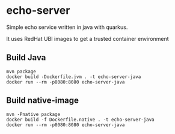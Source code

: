 # echo-server

Simple echo service written in java with quarkus.

It uses RedHat UBI images to get a trusted container environment

## Build Java
```shell
mvn package
docker build -Dockerfile.jvm . -t echo-server-java
docker run --rm -p8080:8080 echo-server-java
```

## Build native-image
```shell
mvn -Pnative package
docker build -f Dockerfile.native . -t echo-server-java
docker run --rm -p8080:8080 echo-server-java
```
